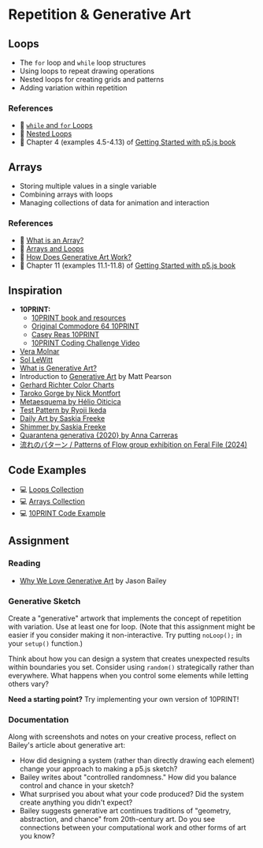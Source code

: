 # Repetition & Generative Art

## Loops

- The `for` loop and `while` loop structures
- Using loops to repeat drawing operations
- Nested loops for creating grids and patterns
- Adding variation within repetition

### References

- 🎥 [`while` and `for` Loops](https://thecodingtrain.com/tracks/code-programming-with-p5-js/code/4-loops/1-while-for)
- 🎥 [Nested Loops](https://thecodingtrain.com/tracks/code-programming-with-p5-js/code/4-loops/2-nested)
- 📖 Chapter 4 (examples 4.5-4.13) of [Getting Started with p5.js book](https://ebookcentral.proquest.com/lib/nyulibrary-ebooks/detail.action?docID=4333728)

## Arrays

- Storing multiple values in a single variable
- Combining arrays with loops
- Managing collections of data for animation and interaction

### References

- 🎥 [What is an Array?](https://thecodingtrain.com/tracks/code-programming-with-p5-js/code/7-arrays/1-arrays)
- 🎥 [Arrays and Loops](https://thecodingtrain.com/tracks/code-programming-with-p5-js/code/7-arrays/2-arrays-loops)
- 📖 [How Does Generative Art Work?](https://aestheticdata.eu/tag/variables-and-loops/)
- 📖 Chapter 11 (examples 11.1-11.8) of [Getting Started with p5.js book](https://ebookcentral.proquest.com/lib/nyulibrary-ebooks/detail.action?docID=4333728)

## Inspiration

- **10PRINT:**
  - [10PRINT book and resources](https://10print.org/)
  - [Original Commodore 64 10PRINT](https://www.youtube.com/watch?v=m9joBLOZVEo)
  - [Casey Reas 10PRINT](https://reas.com/yesno_s2/)
  - [10PRINT Coding Challenge Video](https://thecodingtrain.com/challenges/76-10Print)
- [Vera Molnar](https://www.rightclicksave.com/article/an-interview-with-vera-molnar)
- [Sol LeWitt](https://massmoca.org/sol-lewitt/)
- [What is Generative Art?](https://avantarte.com/insights/guides/what-is-generative-art)
- Introduction to [Generative Art](https://manning-content.s3.amazonaws.com/download/c/85bbb4d-ee4f-46d2-9bc1-03b6f23b231f/GenArt-Sample-Intro.pdf) by Matt Pearson
- [Gerhard Richter Color Charts](https://www.gerhard-richter.com/en/art/paintings/abstracts/colour-charts-12)
- [Taroko Gorge by Nick Montfort](http://nickm.com/taroko_gorge/)
- [Metaesquema by Hélio Oiticica](https://github.com/itpresidents/icm-help-sessions-2020/blob/master/session-04/session-04-example.md)
- [Test Pattern by Ryoji Ikeda](https://www.ryojiikeda.com/project/testpattern/)
- [Daily Art by Saskia Freeke](https://sasj.nl/portfolio/daily/)
- [Shimmer by Saskia Freeke](https://sasj.nl/portfolio/daily/)
- [Quarantena generativa {2020} by Anna Carreras](https://www.annacarreras.com/quarantena-generativa/)
- [流れのパターン / Patterns of Flow group exhibition on Feral File (2024)](https://feralfile.com/exhibitions/liu-renopatan-patterns-of-flow-nhk)

## Code Examples

- 💻 [Loops Collection](https://editor.p5js.org/ima-cc/collections/MMCaO5hB0)
- 💻 [Arrays Collection](https://editor.p5js.org/ima-cc/collections/neIGVmfOf)
- 💻 [10PRINT Code Example](https://editor.p5js.org/codingtrain/sketches/qtunbzeNb)

## Assignment

### Reading

- [Why We Love Generative Art](https://www.artnome.com/news/2018/8/8/why-love-generative-art) by Jason Bailey

### Generative Sketch

Create a "generative" artwork that implements the concept of repetition with variation. Use at least one for loop. (Note that this assignment might be easier if you consider making it non-interactive. Try putting `noLoop();` in your `setup()` function.)

Think about how you can design a system that creates unexpected results within boundaries you set. Consider using `random()` strategically rather than everywhere. What happens when you control some elements while letting others vary?

**Need a starting point?** Try implementing your own version of 10PRINT!

### Documentation

Along with screenshots and notes on your creative process, reflect on Bailey's article about generative art:

- How did designing a system (rather than directly drawing each element) change your approach to making a p5.js sketch?
- Bailey writes about "controlled randomness." How did you balance control and chance in your sketch?
- What surprised you about what your code produced? Did the system create anything you didn't expect?
- Bailey suggests generative art continues traditions of "geometry, abstraction, and chance" from 20th-century art. Do you see connections between your computational work and other forms of art you know?
